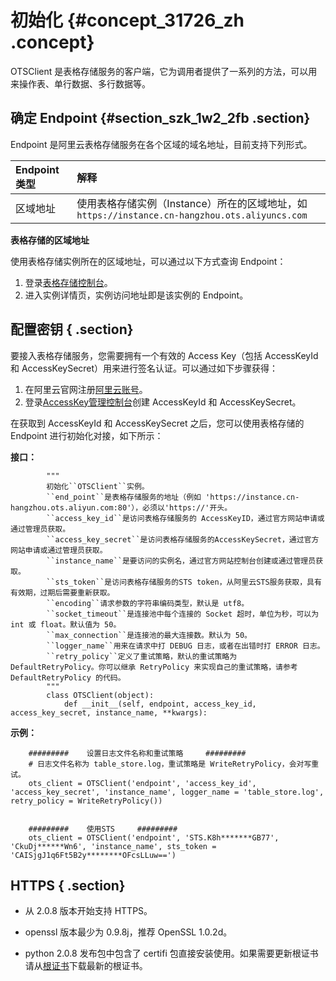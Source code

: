 # 初始化 {#concept_31726_zh .concept}

OTSClient 是表格存储服务的客户端，它为调用者提供了一系列的方法，可以用来操作表、单行数据、多行数据等。

## 确定 Endpoint {#section_szk_1w2_2fb .section}

Endpoint 是阿里云表格存储服务在各个区域的域名地址，目前支持下列形式。

|Endpoint 类型|解释|
|:----------|:-|
|区域地址|使用表格存储实例（Instance）所在的区域地址，如 `https://instance.cn-hangzhou.ots.aliyuncs.com` |

**表格存储的区域地址**

使用表格存储实例所在的区域地址，可以通过以下方式查询 Endpoint：

1.  登录[表格存储控制台](https://ots.console.aliyun.com)。
2.  进入实例详情页，实例访问地址即是该实例的 Endpoint。

## 配置密钥 { .section}

要接入表格存储服务，您需要拥有一个有效的 Access Key（包括 AccessKeyId 和 AccessKeySecret）用来进行签名认证。可以通过如下步骤获得：

1.  在阿里云官网注册[阿里云账号](https://account-intl.aliyun.com/register/intl_register.htm)。
2.  登录[AccessKey管理控制台](https://ak-console.aliyun.com/#/accesskey)创建 AccessKeyId 和 AccessKeySecret。

在获取到 AccessKeyId 和 AccessKeySecret 之后，您可以使用表格存储的 Endpoint 进行初始化对接，如下所示：

 **接口：** 

```language-python
        """
        初始化``OTSClient``实例。
        ``end_point``是表格存储服务的地址（例如 'https://instance.cn-hangzhou.ots.aliyun.com:80'），必须以'https://'开头。
        ``access_key_id``是访问表格存储服务的 AccessKeyID，通过官方网站申请或通过管理员获取。
        ``access_key_secret``是访问表格存储服务的AccessKeySecret，通过官方网站申请或通过管理员获取。
        ``instance_name``是要访问的实例名，通过官方网站控制台创建或通过管理员获取。
		``sts_token``是访问表格存储服务的STS token，从阿里云STS服务获取，具有有效期，过期后需要重新获取。
        ``encoding``请求参数的字符串编码类型，默认是 utf8。
        ``socket_timeout``是连接池中每个连接的 Socket 超时，单位为秒，可以为 int 或 float。默认值为 50。
        ``max_connection``是连接池的最大连接数。默认为 50。
        ``logger_name``用来在请求中打 DEBUG 日志，或者在出错时打 ERROR 日志。
        ``retry_policy``定义了重试策略，默认的重试策略为 DefaultRetryPolicy。你可以继承 RetryPolicy 来实现自己的重试策略，请参考 DefaultRetryPolicy 的代码。
        """
		class OTSClient(object):
			def __init__(self, endpoint, access_key_id, access_key_secret, instance_name, **kwargs):

```

 **示例：** 

```language-python
	#########    设置日志文件名称和重试策略     #########
	# 日志文件名称为 table_store.log，重试策略是 WriteRetryPolicy，会对写重试。
	ots_client = OTSClient('endpoint', 'access_key_id', 'access_key_secret', 'instance_name', logger_name = 'table_store.log',  retry_policy = WriteRetryPolicy())
	
	
	#########    使用STS     #########
	ots_client = OTSClient('endpoint', 'STS.K8h*******GB77', 'CkuDj******Wn6', 'instance_name', sts_token = 'CAISjgJ1q6Ft5B2y********OFcsLLuw==')

```

## HTTPS { .section}

-   从 2.0.8 版本开始支持 HTTPS。

-   openssl 版本最少为 0.9.8j，推荐 OpenSSL 1.0.2d。

-   python 2.0.8 发布包中包含了 certifi 包直接安装使用。如果需要更新根证书请从[根证书](https://pypi.python.org/pypi/certifi)下载最新的根证书。


